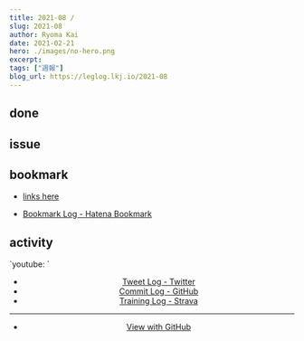 ```yaml
---
title: 2021-08 / 
slug: 2021-08
author: Ryoma Kai
date: 2021-02-21
hero: ./images/no-hero.png
excerpt: 
tags: ["週報"]
blog_url: https://leglog.lkj.io/2021-08
---
```


<!--greeting here-->

## done

### 

## issue

### 

## bookmark

- [links here]()


- [Bookmark Log - Hatena Bookmark](https://b.hatena.ne.jp/Ryo_K/bookmark)

## activity

<Tweet tweetLink="" align="center" />
<Instagram instagramId="" />
`youtube: `

- [Tweet Log - Twitter](https://twitter.com/search?q=(from%3Alegnoh)%20until%3A2021-02-21%20since%3A2021-02-15%20-filter%3Areplies&src=typed_query)
- [Commit Log - GitHub](https://github.com/legnoh?tab=overview&from=2021-02-15&to=2021-02-21)
- [Training Log - Strava](https://www.strava.com/athletes/47349424/training/log)

----

- [View with GitHub](https://github.com/legnoh/leglog/blob/master/content/posts/202x/2021/08/index.md)
